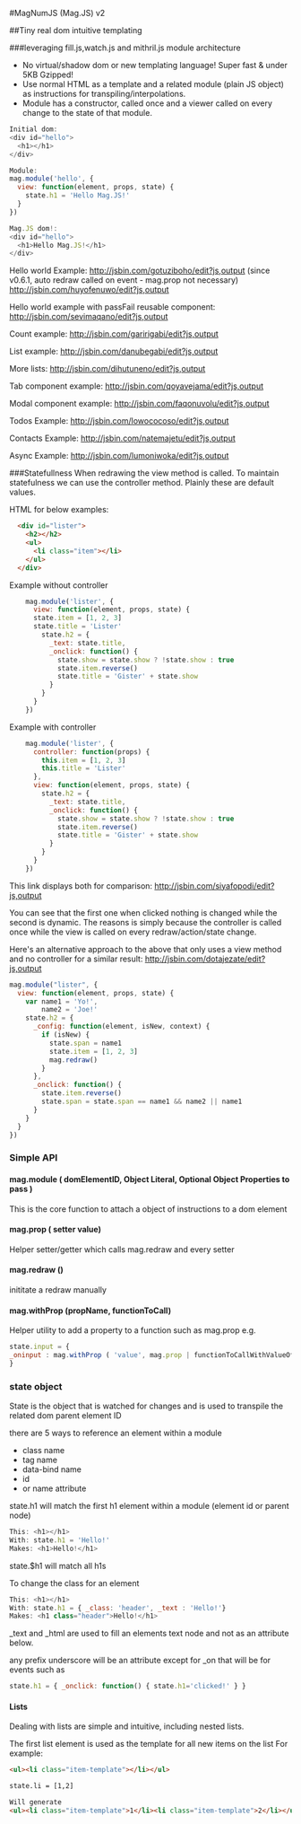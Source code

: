 #MagNumJS (Mag.JS) v2

##Tiny real dom intuitive templating

###leveraging fill.js,watch.js and mithril.js module architecture

* No virtual/shadow dom or new templating language! Super fast & under 5KB Gzipped!
* Use normal HTML as a template and a related module (plain JS object) as instructions for transpiling/interpolations.
* Module has a constructor, called once and a viewer called on every change to the state of that module.

```javascript
Initial dom:
<div id="hello">
  <h1></h1>
</div>

Module:
mag.module('hello', {
  view: function(element, props, state) {
    state.h1 = 'Hello Mag.JS!'
  }
})

Mag.JS dom!:
<div id="hello">
  <h1>Hello Mag.JS!</h1>
</div>
```
Hello world Example:
http://jsbin.com/gotuziboho/edit?js,output
(since v0.6.1, auto redraw called on event - mag.prop not necessary) 
http://jsbin.com/huyofenuwo/edit?js,output

Hello world example with passFail reusable component:
http://jsbin.com/sevimaqano/edit?js,output

Count example:
http://jsbin.com/garirigabi/edit?js,output

List example: 
http://jsbin.com/danubegabi/edit?js,output

More lists: 
http://jsbin.com/dihutuneno/edit?js,output

Tab component example:
http://jsbin.com/qoyavejama/edit?js,output

Modal component example:
http://jsbin.com/faqonuvolu/edit?js,output

Todos Example: 
http://jsbin.com/lowococoso/edit?js,output

Contacts Example:
http://jsbin.com/natemajetu/edit?js,output

Async Example:
http://jsbin.com/lumoniwoka/edit?js,output

###Statefullness
When redrawing the view method is called.
To maintain statefulness we can use the controller method.
Plainly these are default values.

HTML for below examples:
```html
  <div id="lister">
    <h2></h2>
    <ul>
      <li class="item"></li>
    </ul>
  </div>
```

Example without controller
```javascript
    mag.module('lister', {
      view: function(element, props, state) {
      state.item = [1, 2, 3]
      state.title = 'Lister'
        state.h2 = {
          _text: state.title,
          _onclick: function() {
            state.show = state.show ? !state.show : true
            state.item.reverse()
            state.title = 'Gister' + state.show
          }
        }
      }
    })
```
Example with controller
```javascript
    mag.module('lister', {
      controller: function(props) {
        this.item = [1, 2, 3]
        this.title = 'Lister'
      },
      view: function(element, props, state) {
        state.h2 = {
          _text: state.title,
          _onclick: function() {
            state.show = state.show ? !state.show : true
            state.item.reverse()
            state.title = 'Gister' + state.show
          }
        }
      }
    })
```

This link displays both for comparison:
http://jsbin.com/siyafopodi/edit?js,output

You can see that the first one when clicked nothing is changed while the second is dynamic.
The reasons is simply because the controller is called once while the view is called on every redraw/action/state change.

Here's an alternative approach to the above that only uses a view method and no controller for a similar result:
http://jsbin.com/dotajezate/edit?js,output

```javascript
mag.module("lister", {
  view: function(element, props, state) {
    var name1 = 'Yo!',
        name2 = 'Joe!'
    state.h2 = {
      _config: function(element, isNew, context) {
        if (isNew) {
          state.span = name1
          state.item = [1, 2, 3]
          mag.redraw()
        }
      },
      _onclick: function() {
        state.item.reverse()
        state.span = state.span == name1 && name2 || name1
      }
    }
  }
})
```

### Simple API

#### mag.module ( domElementID, Object Literal, Optional Object Properties to pass )
This is the core function to attach a object of instructions to a dom element

#### mag.prop ( setter value)
Helper setter/getter which calls mag.redraw and every setter

#### mag.redraw ()
inititate a redraw manually

#### mag.withProp (propName, functionToCall)
Helper utility to add a property to a function such as mag.prop
e.g. 
```javascript
state.input = { 
_oninput : mag.withProp ( 'value', mag.prop | functionToCallWithValueOfPropAsFirstArgument )
}
```

### state object

State is the object that is watched for changes and is used to transpile the related dom parent element ID

there are 5 ways to reference an element within a module
* class name
* tag name
* data-bind name
* id
* or name attribute

state.h1 will match the first h1 element within a module (element id or parent node)

```javascript
This: <h1></h1>
With: state.h1 = 'Hello!'
Makes: <h1>Hello!</h1>
```

state.$h1 will match all h1s

To change the class for an element

```javascript
This: <h1></h1>
With: state.h1 = { _class: 'header', _text : 'Hello!'} 
Makes: <h1 class="header">Hello!</h1>
```
_text and _html are used to fill an elements text node and not as an attribute below.

any prefix underscore will be an attribute except for _on that will be for events such as 
```javascript
state.h1 = { _onclick: function() { state.h1='clicked!' } } 
```

#### Lists

Dealing with lists are simple and intuitive, including nested lists.

The first list element is used as the template for all new items on the list
For example:
```html
<ul><li class="item-template"></li></ul>

state.li = [1,2]

Will generate
<ul><li class="item-template">1</li><li class="item-template">2</li></ul>
```
